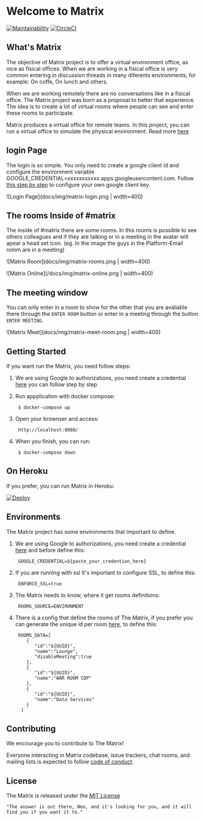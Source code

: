 # Welcome to Matrix

[![Maintainability](https://api.codeclimate.com/v1/badges/a41e6e73f69c94d8b9c5/maintainability)](https://codeclimate.com/github/ResultadosDigitais/matrix/maintainability) [![CircleCI](https://circleci.com/gh/ResultadosDigitais/matrix.svg?style=svg)](https://circleci.com/gh/ResultadosDigitais/matrix)

## What's Matrix

The objective of Matrix project is to offer a virtual environment office, as nice as fisical offices. When we are working in a fisical office is very common entering in discussion threads in many diferents environments, for example: On coffe, On lunch and others.

When we are working remotely there are no conversations like in a fisical office. The Matrix project was born as a proposal to better that experience. The idea is to create a lot of virtual rooms where people can see and enter these rooms to participate.

Matrix produces a virtual office for remote teams. In this project, you can run a virtual office to simulate the physical environment. Read more [here](https://medium.com/rd-shipit/matrix-d4cfc4ad4c75)

## login Page
The login is so simple. You only need to create a google client id and configure the environment variable GOOGLE_CREDENTIAL=xxxxxxxxxxx.apps.googleusercontent.com. Follow [this step by step](/docs/GOOGLE-CREDENTIAL-STEP-BY-STEP.md) to configure your own google client key.

![Login Page](docs/img/matrix-login.png | width=400)

## The rooms Inside of #matrix
 
The inside of #matrix there are some rooms. In this rooms is possible to see others colleagues and if they are talking or in a meeting in the avatar will apear a head set icon. (eg. In the image the guys in the Platform-Email romm are in a meeting)  

![Matrix Room](docs/img/matrix-rooms.png | width=400)

![Matrix Online](/docs/img/matrix-online.png | width=400)

## The meeting window

You can only enter in a room to show for the other that you are avaliable there through the `ENTER ROOM` button or enter in a meeting through the button `ENTER MEETING`. 

![Matrix Meet](docs/img/matrix-meet-room.png | width=400)


## Getting Started

If you want run the Matrix, you need follow steps:

1. We are using Google to authorizations, you need create a credential [here](/docs/GOOGLE-CREDENTIAL-STEP-BY-STEP.md) you can follow step by step

2. Run appplication with docker compose:

		$ docker-compose up

3. Open your brownser and access: 

		http://localhost:8080/

4. When you finish, you can run:

		$ docker-compose down
		
## On Heroku
If you prefer, you can run Matrix in Heroku: 

[![Deploy](https://www.herokucdn.com/deploy/button.svg)](https://heroku.com/deploy?template=https://github.com/ResultadosDigitais/matrix)


## Environments

The Matrix project has some environments that important to define.

1. We are using Google to authorizations, you need create a credential [here](https://developers.google.com/identity/sign-in/web/sign-in) and before define this:

		GOOGLE_CREDENTIAL=${paste_your_credention_here}

2. If you are running with ssl It's important to configure SSL, to define this:

		ENFORCE_SSL=true

3. The Matrix needs to know, where it get rooms definitions:

		ROOMS_SOURCE=ENVIRONMENT

4. There is a config that define the rooms of The Matrix, if you prefer you can generate the unique id per room [here](https://www.uuidgenerator.net), to define this:


		ROOMS_DATA=[
		   {
		      "id":"${UUID}",
		      "name":"Lounge",
		      "disableMeeting":true
		   },
		   {
		      "id":"${UUID}",
		      "name":"WAR ROOM CDP"
		   },
		   {
		      "id":"${UUID}",
		      "name":"Data Services"
		   }
		 ]


## Contributing
We encourage you to contribute to The Matrix!

Everyone interacting in Matrix codebase, issue trackers, chat rooms, and mailing lists is expected to follow [code of conduct](docs/CODE_OF_CONDUCT.md).


## License
The Matrix is released under the [MIT License](docs/LICENSE)



`"The answer is out there, Neo, and it's looking for you, and it will find you if you want it to."`
